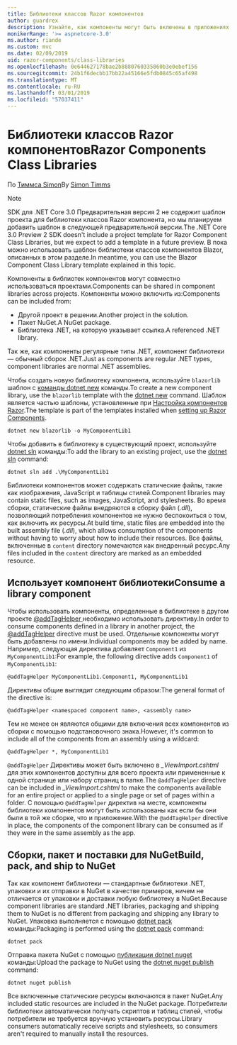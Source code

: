 ```yaml
---
title: Библиотеки классов Razor компонентов
author: guardrex
description: Узнайте, как компоненты могут быть включены в приложениях Razor компоненты из библиотеки внешнего компонента.
monikerRange: '>= aspnetcore-3.0'
ms.author: riande
ms.custom: mvc
ms.date: 02/09/2019
uid: razor-components/class-libraries
ms.openlocfilehash: 0e644627178bae2b8880760335860b3e0ebef156
ms.sourcegitcommit: 24b1f6decbb17bb22a45166e5fdb0845c65af498
ms.translationtype: MT
ms.contentlocale: ru-RU
ms.lasthandoff: 03/01/2019
ms.locfileid: "57037411"
---
```

# <a name="razor-components-class-libraries"></a><span data-ttu-id="521a2-103">Библиотеки классов Razor компонентов</span><span class="sxs-lookup"><span data-stu-id="521a2-103">Razor Components Class Libraries</span></span>

<span data-ttu-id="521a2-104">По [Тиммса Simon](https://github.com/stimms)</span><span class="sxs-lookup"><span data-stu-id="521a2-104">By [Simon Timms](https://github.com/stimms)</span></span>

> [!NOTE]
> <span data-ttu-id="521a2-105">SDK для .NET Core 3.0 Предварительная версия 2 не содержит шаблон проекта для библиотеки классов Razor компонента, но мы планируем добавить шаблон в следующей предварительной версии.</span><span class="sxs-lookup"><span data-stu-id="521a2-105">The .NET Core 3.0 Preview 2 SDK doesn't include a project template for Razor Component Class Libraries, but we expect to add a template in a future preview.</span></span> <span data-ttu-id="521a2-106">В пока можно использовать шаблон библиотеки классов компонентов Blazor, описанных в этом разделе.</span><span class="sxs-lookup"><span data-stu-id="521a2-106">In meantime, you can use the Blazor Component Class Library template explained in this topic.</span></span>

<span data-ttu-id="521a2-107">Компоненты в библиотек компонентов могут совместно использоваться проектами.</span><span class="sxs-lookup"><span data-stu-id="521a2-107">Components can be shared in component libraries across projects.</span></span> <span data-ttu-id="521a2-108">Компоненты можно включить из:</span><span class="sxs-lookup"><span data-stu-id="521a2-108">Components can be included from:</span></span>

* <span data-ttu-id="521a2-109">Другой проект в решении.</span><span class="sxs-lookup"><span data-stu-id="521a2-109">Another project in the solution.</span></span>
* <span data-ttu-id="521a2-110">Пакет NuGet.</span><span class="sxs-lookup"><span data-stu-id="521a2-110">A NuGet package.</span></span>
* <span data-ttu-id="521a2-111">Библиотека .NET, на которую указывает ссылка.</span><span class="sxs-lookup"><span data-stu-id="521a2-111">A referenced .NET library.</span></span>

<span data-ttu-id="521a2-112">Так же, как компоненты регулярные типы .NET, компонент библиотеки — обычный сборок .NET.</span><span class="sxs-lookup"><span data-stu-id="521a2-112">Just as components are regular .NET types, component libraries are normal .NET assemblies.</span></span>

<span data-ttu-id="521a2-113">Чтобы создать новую библиотеку компонента, используйте `blazorlib` шаблон с [команды dotnet new](/dotnet/core/tools/dotnet-new) команды.</span><span class="sxs-lookup"><span data-stu-id="521a2-113">To create a new component library, use the `blazorlib` template with the [dotnet new](/dotnet/core/tools/dotnet-new) command.</span></span> <span data-ttu-id="521a2-114">Шаблон является частью шаблоны, установленные при [Настройка компонентов Razor](xref:razor-components/get-started).</span><span class="sxs-lookup"><span data-stu-id="521a2-114">The template is part of the templates installed when [setting up Razor Components](xref:razor-components/get-started).</span></span>

```console
dotnet new blazorlib -o MyComponentLib1
```

<span data-ttu-id="521a2-115">Чтобы добавить в библиотеку в существующий проект, используйте [dotnet sln](/dotnet/core/tools/dotnet-sln) команды:</span><span class="sxs-lookup"><span data-stu-id="521a2-115">To add the library to an existing project, use the [dotnet sln](/dotnet/core/tools/dotnet-sln) command:</span></span>

```console
dotnet sln add .\MyComponentLib1
```

<span data-ttu-id="521a2-116">Библиотеки компонентов может содержать статические файлы, такие как изображения, JavaScript и таблицы стилей.</span><span class="sxs-lookup"><span data-stu-id="521a2-116">Component libraries may contain static files, such as images, JavaScript, and stylesheets.</span></span> <span data-ttu-id="521a2-117">Во время сборки, статические файлы внедряются в сборку файл (*.dll*), позволяющий потребления компонентов не нужно беспокоиться о том, как включить их ресурсы.</span><span class="sxs-lookup"><span data-stu-id="521a2-117">At build time, static files are embedded into the built assembly file (*.dll*), which allows consumption of the components without having to worry about how to include their resources.</span></span> <span data-ttu-id="521a2-118">Все файлы, включенные в `content` directory помечаются как внедренный ресурс.</span><span class="sxs-lookup"><span data-stu-id="521a2-118">Any files included in the `content` directory are marked as an embedded resource.</span></span> 

## <a name="consume-a-library-component"></a><span data-ttu-id="521a2-119">Использует компонент библиотеки</span><span class="sxs-lookup"><span data-stu-id="521a2-119">Consume a library component</span></span>

<span data-ttu-id="521a2-120">Чтобы использовать компоненты, определенные в библиотеке в другом проекте [ @addTagHelper ](/aspnet/core/mvc/views/tag-helpers/intro#add-helper-label) необходимо использовать директиву.</span><span class="sxs-lookup"><span data-stu-id="521a2-120">In order to consume components defined in a library in another project, the [@addTagHelper](/aspnet/core/mvc/views/tag-helpers/intro#add-helper-label) directive must be used.</span></span> <span data-ttu-id="521a2-121">Отдельные компоненты могут быть добавлены по имени.</span><span class="sxs-lookup"><span data-stu-id="521a2-121">Individual components may be added by name.</span></span> <span data-ttu-id="521a2-122">Например, следующая директива добавляет `Component1` из `MyComponentLib1`:</span><span class="sxs-lookup"><span data-stu-id="521a2-122">For example, the following directive adds `Component1` of `MyComponentLib1`:</span></span>

```cshtml
@addTagHelper MyComponentLib1.Component1, MyComponentLib1
```

<span data-ttu-id="521a2-123">Директивы общие выглядит следующим образом:</span><span class="sxs-lookup"><span data-stu-id="521a2-123">The general format of the directive is:</span></span>

```cshtml
@addTagHelper <namespaced component name>, <assembly name>
```

<span data-ttu-id="521a2-124">Тем не менее он являются общими для включения всех компонентов из сборки с помощью подстановочного знака.</span><span class="sxs-lookup"><span data-stu-id="521a2-124">However, it's common to include all of the components from an assembly using a wildcard:</span></span>

```cshtml
@addTagHelper *, MyComponentLib1
```

<span data-ttu-id="521a2-125">`@addTagHelper` Директивы может быть включено в *_ViewImport.cshtml* для этих компонентов доступны для всего проекта или примененные к одной странице или набору страниц в папке.</span><span class="sxs-lookup"><span data-stu-id="521a2-125">The `@addTagHelper` directive can be included in *_ViewImport.cshtml* to make the components available for an entire project or applied to a single page or set of pages within a folder.</span></span> <span data-ttu-id="521a2-126">С помощью `@addTagHelper` директив на месте, компоненты библиотеки компонентов могут быть использованы как если бы они были в той же сборке, что и приложение.</span><span class="sxs-lookup"><span data-stu-id="521a2-126">With the `@addTagHelper` directive in place, the components of the component library can be consumed as if they were in the same assembly as the app.</span></span> 

## <a name="build-pack-and-ship-to-nuget"></a><span data-ttu-id="521a2-127">Сборки, пакет и поставки для NuGet</span><span class="sxs-lookup"><span data-stu-id="521a2-127">Build, pack, and ship to NuGet</span></span>

<span data-ttu-id="521a2-128">Так как компонент библиотеки — стандартные библиотеки .NET, упаковки и их отправки в NuGet в качестве примеров, ничем не отличается от упаковки и доставки любую библиотеку в NuGet.</span><span class="sxs-lookup"><span data-stu-id="521a2-128">Because component libraries are standard .NET libraries, packaging and shipping them to NuGet is no different from packaging and shipping any library to NuGet.</span></span> <span data-ttu-id="521a2-129">Упаковка выполняется с помощью [dotnet pack](/dotnet/core/tools/dotnet-pack) команды:</span><span class="sxs-lookup"><span data-stu-id="521a2-129">Packaging is performed using the [dotnet pack](/dotnet/core/tools/dotnet-pack) command:</span></span>

```console
dotnet pack
```

<span data-ttu-id="521a2-130">Отправка пакета NuGet с помощью [публикации dotnet nuget](/dotnet/core/tools/dotnet-nuget-push) команды:</span><span class="sxs-lookup"><span data-stu-id="521a2-130">Upload the package to NuGet using the [dotnet nuget publish](/dotnet/core/tools/dotnet-nuget-push) command:</span></span>

```console
dotnet nuget publish
```

<span data-ttu-id="521a2-131">Все включенные статические ресурсы включаются в пакет NuGet.</span><span class="sxs-lookup"><span data-stu-id="521a2-131">Any included static resources are included in the NuGet package.</span></span> <span data-ttu-id="521a2-132">Потребители библиотеки автоматически получать скриптов и таблиц стилей, чтобы потребители не требуется вручную установить ресурсы.</span><span class="sxs-lookup"><span data-stu-id="521a2-132">Library consumers automatically receive scripts and stylesheets, so consumers aren't required to manually install the resources.</span></span>
